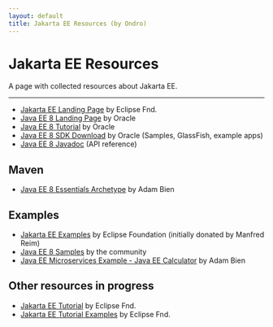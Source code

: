 ```yaml
---
layout: default
title: Jakarta EE Resources (by Ondro)
---
```

# Jakarta EE Resources 

A page with collected resources about Jakarta EE.

----------------------------------------

* [Jakarta EE Landing Page](https://jakarta.ee/) by Eclipse Fnd.
* [Java EE 8 Landing Page](https://javaee.github.io/) by Oracle
* [Java EE 8 Tutorial](https://javaee.github.io/tutorial/toc.html) by Oracle
* [Java EE 8 SDK Download](https://www.oracle.com/technetwork/java/javaee/downloads/java-ee-sdk-downloads-3908423.html) by Oracle (Samples, GlassFish, example apps)
* [Java EE 8 Javadoc](https://javaee.github.io/javaee-spec/javadocs/) (API reference)

## Maven

* [Java EE 8 Essentials Archetype](https://github.com/AdamBien/javaee8-essentials-archetype) by Adam Bien

## Examples

* [Jakarta EE Examples](https://github.com/eclipse-ee4j/jakartaee-examples) by Eclipse Foundation (initially donated by Manfred Reim) 
* [Java EE 8 Samples](https://github.com/javaee-samples/javaee8-samples) by the community
* [Java EE Microservices Example - Java EE Calculator](https://github.com/AdamBien/javaee-calculator) by Adam Bien

## Other resources in progress

* [Jakarta EE Tutorial](https://github.com/eclipse-ee4j/jakartaee-tutorial) by Eclipse Fnd.
* [Jakarta EE Tutorial Examples](https://github.com/eclipse-ee4j/jakartaee-tutorial-examples) by Eclipse Fnd.
